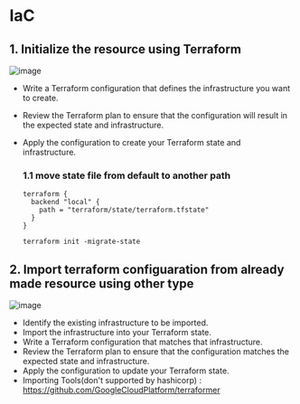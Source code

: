 # IaC

## 1. Initialize the resource using Terraform
![image](https://github.com/khkwon01/IaC/assets/8789421/41bf7fb4-b2f8-4589-a2b5-27dcf48be56d)
- Write a Terraform configuration that defines the infrastructure you want to create.
- Review the Terraform plan to ensure that the configuration will result in the expected state and infrastructure.
- Apply the configuration to create your Terraform state and infrastructure.

  ### 1.1 move state file from default to another path
  ```
  terraform {
    backend "local" {
      path = "terraform/state/terraform.tfstate"
    }
  }

  terraform init -migrate-state
  ```


## 2. Import terraform configuaration from already made resource using other type
![image](https://github.com/khkwon01/IaC/assets/8789421/b7b34db9-89fd-461e-9161-9f2c4fc9e620)
- Identify the existing infrastructure to be imported.
- Import the infrastructure into your Terraform state.
- Write a Terraform configuration that matches that infrastructure.
- Review the Terraform plan to ensure that the configuration matches the expected state and infrastructure.
- Apply the configuration to update your Terraform state.
- Importing Tools(don't supported by hashicorp) : https://github.com/GoogleCloudPlatform/terraformer
